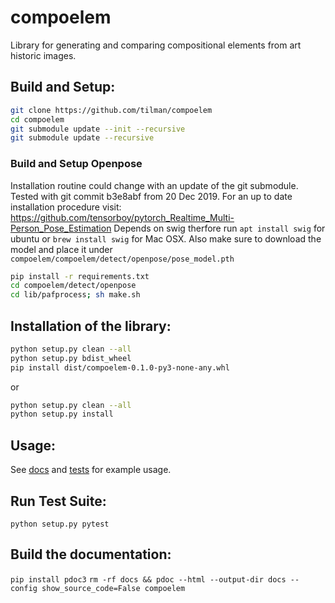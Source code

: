 # compoelem
Library for generating and comparing compositional elements from art historic images.

## Build and Setup:
```bash
git clone https://github.com/tilman/compoelem
cd compoelem
git submodule update --init --recursive
git submodule update --recursive
```
### Build and Setup Openpose
Installation routine could change with an update of the git submodule. Tested with git commit b3e8abf from 20 Dec 2019. For an up to date installation procedure visit: https://github.com/tensorboy/pytorch_Realtime_Multi-Person_Pose_Estimation
Depends on swig therfore run `apt install swig` for ubuntu or `brew install swig` for Mac OSX.
Also make sure to download the model and place it under `compoelem/compoelem/detect/openpose/pose_model.pth`
```bash
pip install -r requirements.txt
cd compoelem/detect/openpose
cd lib/pafprocess; sh make.sh
```
## Installation of the library:
```bash
python setup.py clean --all
python setup.py bdist_wheel
pip install dist/compoelem-0.1.0-py3-none-any.whl
```
or
```bash
python setup.py clean --all
python setup.py install
```

## Usage:
See [docs](https://tilman.github.io/compoelem/compoelem/) and [tests](tests/test_e2e.py) for example usage.

## Run Test Suite:
`python setup.py pytest`

## Build the documentation:
`pip install pdoc3`
`rm -rf docs && pdoc --html --output-dir docs --config show_source_code=False compoelem`

